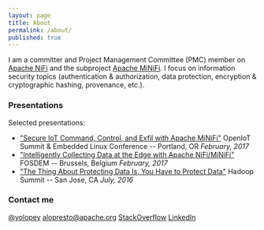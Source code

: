 ```yaml
---
layout: page
title: About
permalink: /about/
published: true
---
```


I am a committer and Project Management Committee (PMC) member on [Apache NiFi](https://nifi.apache.org) and the subproject [Apache MiNiFi](https://nifi.apache.org/minifi/). I focus on information security topics (authentication & authorization, data protection, encryption & cryptographic hashing, provenance, etc.).  

### Presentations

Selected presentations:

* ["Secure IoT Command, Control, and Exfil with Apache MiNiFi"](https://github.com/alopresto/slides/tree/master/openiot2017) OpenIoT Summit & Embedded Linux Conference -- Portland, OR *February, 2017*
* ["Intelligently Collecting Data at the Edge with Apache NiFi/MiNiFi"](https://github.com/alopresto/slides/tree/master/fosdem17) FOSDEM -- Brussels, Belgium *February, 2017*
* ["The Thing About Protecting Data Is, You Have to Protect Data"](https://github.com/alopresto/slides/tree/master/hssj2016) Hadoop Summit -- San Jose, CA *July, 2016*

### Contact me

[@yolopey](https://twitter.com/yolopey)
[alopresto@apache.org](mailto:alopresto@apache.org)
[StackOverflow](https://stackoverflow.com/users/70465/andy)
[LinkedIn](https://www.linkedin.com/in/andylopresto/)